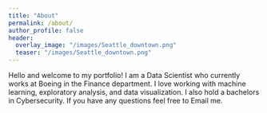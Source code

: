 ```yaml
---
title: "About"
permalink: /about/
author_profile: false
header:
  overlay_image: "/images/Seattle_downtown.png"
  teaser: "/images/Seattle_downtown.png"
--- 
```


Hello and welcome to my portfolio! I am a Data Scientist who currently works at Boeing in the Finance department. I love working with machine learning, exploratory analysis, and data visualization. I also hold a bachelors in Cybersecurity. If you have any questions feel free to Email me.
